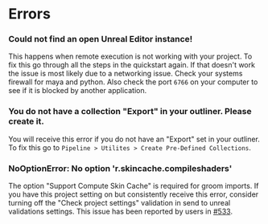 # Errors

### Could not find an open Unreal Editor instance!
This happens when remote execution is not working with your project. To fix this go through all the steps
in the quickstart again. If that doesn't work the issue is most likely due to a
networking issue. Check your systems firewall for maya and python. Also check the port `6766` on your computer to see
if it is blocked by another application.

### You do not have a collection "Export" in your outliner. Please create it.
You will receive this error if you do not have an "Export" set in your outliner. To fix this go to
`Pipeline > Utilites > Create Pre-Defined Collections`.

### NoOptionError: No option 'r.skincache.compileshaders'
The option "Support Compute Skin Cache" is required for groom imports. If you have this project setting
on but consistently receive this error, consider turning off the "Check project settings" validation in
send to unreal validations settings. This issue has been reported by users in [#533](https://github.com/EpicGamesExt/BlenderTools/issues/533).
